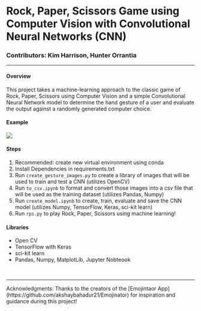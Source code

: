 # Rock, Paper, Scissors Game using Computer Vision with Convolutional Neural Networks (CNN)

### Contributors: Kim Harrison, Hunter Orrantia

<hr>

#### Overview
This project takes a machine-learning approach to the classic game of Rock, Paper, Scissors using Computer Vision and a simple Convolutional Neural Network model to determine the hand gesture of a user and evaluate the output against a randomly generated computer choice.

#### Example

![](img/rps.gif)


#### Steps

1.	Recommended: create new virtual environment using conda
2. Install Dependencies in requirements.txt
2.	Run `create_gesture_images.py` to create a library of images that will be used to train and test a CNN (utilizes OpenCV)
3. Run `to_csv.ipynb` to format and convert those images into a csv file that will be used as the training dataset (utilizes Pandas, Numpy)
4. Run `create_model.ipynb` to create, train, evaluate and save the CNN model (utilizes Numpy, TensorFlow, Keras, sci-kit learn)
5. Run `rps.py` to play Rock, Paper, Scissors using machine learning!

#### Libraries
* Open CV
* TensorFlow with Keras
* sci-kit learn
* Pandas, Numpy, MatplotLib, Jupyter Nobteook


<br>
<hr>
Acknowledgments: Thanks to the creators of the [Emojintaor App](https://github.com/akshaybahadur21/Emojinator) for inspiration and guidance during this project!